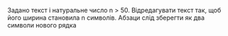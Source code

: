Задано текст i натуральне число n > 50. Відредагувати текст так, щоб його ширина становила n символiв. Абзаци слід зберегти як два символи нового рядка
